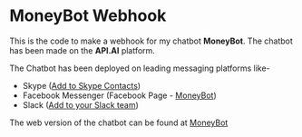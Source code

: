 MoneyBot Webhook
================

This is the code to make a webhook for my chatbot **MoneyBot**. The chatbot has been made on the **API.AI** platform.

The Chatbot has been deployed on leading messaging platforms like-
* Skype     ([Add to Skype Contacts](https://join.skype.com/bot/2b5f36f0-ac04-40e8-9e32-1d91f6f151d5 "Skype contact"))
* Facebook Messenger      (Facebook Page - [MoneyBot](https://www.facebook.com/MoneyBot-316718495425388/?ref=br_rs "MoneyBot"))
* Slack     ([Add to your Slack team](https://slack.com/oauth/authorize?&client_id=193291507011.192798487617&scope=bot "Slack team"))

The web version of the chatbot can be found at [MoneyBot](https://bot.api.ai/0ba0f2ae-ab35-4cdf-a55e-54b1991c7b54 "MoneyBot")
